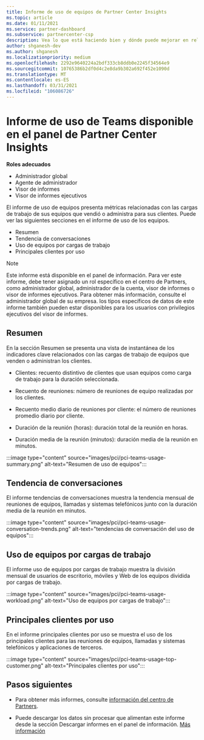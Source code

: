 ```yaml
---
title: Informe de uso de equipos de Partner Center Insights
ms.topic: article
ms.date: 01/11/2021
ms.service: partner-dashboard
ms.subservice: partnercenter-csp
description: Vea lo que está haciendo bien y dónde puede mejorar en relación con el uso de las suscripciones de equipos que vende o administra para sus clientes.
author: shganesh-dev
ms.author: shganesh
ms.localizationpriority: medium
ms.openlocfilehash: 2292e9640224a2bdf333cb8ddb0e2245f34564e9
ms.sourcegitcommit: 10765386b2df0d4c2e8da9b302a692f452e1090d
ms.translationtype: MT
ms.contentlocale: es-ES
ms.lasthandoff: 03/31/2021
ms.locfileid: "106086726"
---
```

# <a name="teams-usage-report-available-from-the-partner-center-insights-dashboard"></a>Informe de uso de Teams disponible en el panel de Partner Center Insights

**Roles adecuados**

- Administrador global
- Agente de administrador
- Visor de informes
- Visor de informes ejecutivos

El informe de uso de equipos presenta métricas relacionadas con las cargas de trabajo de sus equipos que vendió o administra para sus clientes. Puede ver las siguientes secciones en el informe de uso de los equipos.

- Resumen
- Tendencia de conversaciones
- Uso de equipos por cargas de trabajo
- Principales clientes por uso

 > [!NOTE]
 > Este informe está disponible en el panel de información. Para ver este informe, debe tener asignado un rol específico en el centro de Partners, como administrador global, administrador de la cuenta, visor de informes o visor de informes ejecutivos. Para obtener más información, consulte el administrador global de su empresa. los tipos específicos de datos de este informe también pueden estar disponibles para los usuarios con privilegios ejecutivos del visor de informes.

## <a name="summary"></a>Resumen

En la sección Resumen se presenta una vista de instantánea de los indicadores clave relacionados con las cargas de trabajo de equipos que venden o administran los clientes.  

- Clientes: recuento distintivo de clientes que usan equipos como carga de trabajo para la duración seleccionada.

- Recuento de reuniones: número de reuniones de equipo realizadas por los clientes.

- Recuento medio diario de reuniones por cliente: el número de reuniones promedio diario por cliente. 

- Duración de la reunión (horas): duración total de la reunión en horas. 

- Duración media de la reunión (minutos): duración media de la reunión en minutos. 

:::image type="content" source="images/pci/pci-teams-usage-summary.png" alt-text="Resumen de uso de equipos":::

## <a name="conversations-trend"></a>Tendencia de conversaciones

El informe tendencias de conversaciones muestra la tendencia mensual de reuniones de equipos, llamadas y sistemas telefónicos junto con la duración media de la reunión en minutos.

:::image type="content" source="images/pci/pci-teams-usage-conversation-trends.png" alt-text="tendencias de conversación del uso de equipos":::

## <a name="teams-usage-by-workloads"></a>Uso de equipos por cargas de trabajo

El informe uso de equipos por cargas de trabajo muestra la división mensual de usuarios de escritorio, móviles y Web de los equipos dividida por cargas de trabajo.

:::image type="content" source="images/pci/pci-teams-usage-workload.png" alt-text="Uso de equipos por cargas de trabajo":::

## <a name="top-customers-by-usage"></a>Principales clientes por uso

En el informe principales clientes por uso se muestra el uso de los principales clientes para las reuniones de equipos, llamadas y sistemas telefónicos y aplicaciones de terceros.

:::image type="content" source="images/pci/pci-teams-usage-top-customer.png" alt-text="Principales clientes por uso":::

## <a name="next-steps"></a>Pasos siguientes

- Para obtener más informes, consulte [información del centro de Partners](partner-center-insights.md).

- Puede descargar los datos sin procesar que alimentan este informe desde la sección Descargar informes en el panel de información. [Más información](pci-download-reports.md) 
